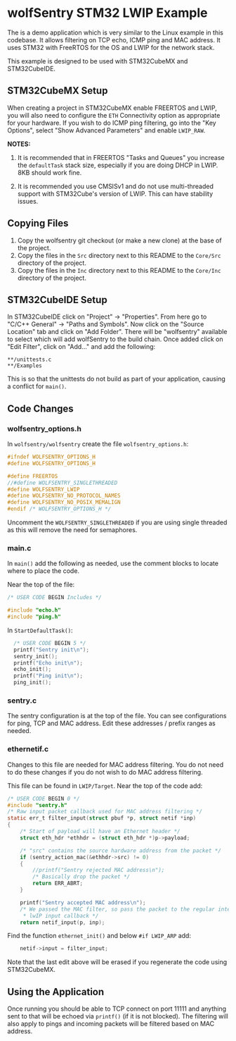 # wolfSentry STM32 LWIP Example

The is a demo application which is very similar to the Linux example in this codebase. It allows filtering on TCP echo, ICMP ping and MAC address. It uses STM32 with FreeRTOS for the OS and LWIP for the network stack.

This example is designed to be used with STM32CubeMX and STM32CubeIDE.

## STM32CubeMX Setup

When creating a project in STM32CubeMX enable FREERTOS and LWIP, you will also need to configure the `ETH` Connectivity option as appropriate for your hardware. If you wish to do ICMP ping filtering, go into the "Key Options", select "Show Advanced Parameters" and enable `LWIP_RAW`.

**NOTES:**
1. It is recommended that in FREERTOS "Tasks and Queues" you increase the `defaultTask` stack size, especially if you are doing DHCP in LWIP. 8KB should work fine.

2. It is recommended you use CMSISv1 and do not use multi-threaded support with STM32Cube's version of LWIP. This can have stability issues.

## Copying Files

1. Copy the wolfsentry git checkout (or make a new clone) at the base of the project.
2. Copy the files in the `Src` directory next to this README to the `Core/Src` directory of the project.
3. Copy the files in the `Inc` directory next to this README to the `Core/Inc` directory of the project.

## STM32CubeIDE Setup

In STM32CubeIDE click on "Project" -> "Properties". From here go to "C/C++ General" -> "Paths and Symbols". Now click on the "Source Location" tab and click on "Add Folder". There will be "wolfsentry" available to select which will add wolfSentry to the build chain. Once added click on "Edit Filter", click on "Add..." and add the following:

```
**/unittests.c
**/Examples
```

This is so that the unittests do not build as part of your application, causing a conflict for `main()`.

## Code Changes

### wolfsentry_options.h

In `wolfsentry/wolfsentry` create the file `wolfsentry_options.h`:

```c
#ifndef WOLFSENTRY_OPTIONS_H
#define WOLFSENTRY_OPTIONS_H

#define FREERTOS
//#define WOLFSENTRY_SINGLETHREADED
#define WOLFSENTRY_LWIP
#define WOLFSENTRY_NO_PROTOCOL_NAMES
#define WOLFSENTRY_NO_POSIX_MEMALIGN
#endif /* WOLFSENTRY_OPTIONS_H */
```

Uncomment the `WOLFSENTRY_SINGLETHREADED` if you are using single threaded as this will remove the need for semaphores.

### main.c

In `main()` add the following as needed, use the comment blocks to locate where to place the code.

Near the top of the file:

```c
/* USER CODE BEGIN Includes */

#include "echo.h"
#include "ping.h"
```

In `StartDefaultTask()`:

```c
  /* USER CODE BEGIN 5 */
  printf("Sentry init\n");
  sentry_init();
  printf("Echo init\n");
  echo_init();
  printf("Ping init\n");
  ping_init();
```

### sentry.c

The sentry configuration is at the top of the file. You can see configurations for ping, TCP and MAC address. Edit these addresses / prefix ranges as needed.

### ethernetif.c

Changes to this file are needed for MAC address filtering. You do not need to do these changes if you do not wish to do MAC address filtering.

This file can be found in `LWIP/Target`. Near the top of the code add:

```c
/* USER CODE BEGIN 0 */
#include "sentry.h"
/* Raw input packet callback used for MAC address filtering */
static err_t filter_input(struct pbuf *p, struct netif *inp)
{
    /* Start of payload will have an Ethernet header */
    struct eth_hdr *ethhdr = (struct eth_hdr *)p->payload;

    /* "src" contains the source hardware address from the packet */
    if (sentry_action_mac(&ethhdr->src) != 0)
    {
        //printf("Sentry rejected MAC address\n");
        /* Basically drop the packet */
        return ERR_ABRT;
    }

    printf("Sentry accepted MAC address\n");
    /* We passed the MAC filter, so pass the packet to the regular internal
     * lwIP input callback */
    return netif_input(p, inp);
```

Find the function `ethernet_init()` and below `#if LWIP_ARP` add:

```c
    netif->input = filter_input;
```

Note that the last edit above will be erased if you regenerate the code using STM32CubeMX.

## Using the Application

Once running you should be able to TCP connect on port 11111 and anything sent to that will be echoed via `printf()` (if it is not blocked). The filtering will also apply to pings and incoming packets will be filtered based on MAC address.
